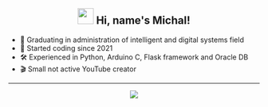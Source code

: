 <h2 align="center"><img src="https://cdn3.emoji.gg/emojis/2811-duckyflippers.gif" height="32px"> Hi, name's Michal!</h2>

- 📖 Graduating in administration of intelligent and digital systems field
- 👶 Started coding since 2021
- 🛠 Experienced in Python, Arduino C, Flask framework and Oracle DB
- 🎬 Small not active YouTube creator
-------

<p align="center">
    <img align="center" src="https://private-readme-stats-lovat.vercel.app/api/top-langs/?username=TNejk&layout=compact&theme=transparent&hide_title=true&hide_border=true" />
</p>
